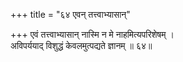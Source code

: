 +++
title = "६४ एवन् तत्त्वाभ्यासान्"

+++
एवं तत्त्वाभ्यासान् नास्मि न मे नाहमित्यपरिशेषम् ।  
अविपर्ययाद् विशुद्धं केवलमुत्पद्यते ज्ञानम् ॥ ६४॥  
  
